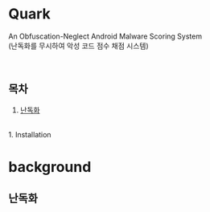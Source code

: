 # Quark

An Obfuscation-Neglect Android Malware Scoring System <br>
(난독화를 무시하여 악성 코드 점수 채점 시스템)

<br>

## 목차

<Background>
  
1. [난독화](##)

<br>

<Theory>
1. Installation

<br>

# background

## 난독화
